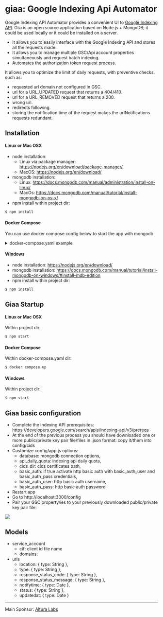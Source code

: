 # giaa: Google Indexing Api Automator
Google Indexing API Automator provides a convenient UI to [Google Indexing API](https://developers.google.com/search/apis/indexing-api/v3/quickstart).
Giia is an open source application based on Node.js + MongoDB; it could be used locally or it could be installed on a server.

- It allows you to easily interface with the Google Indexing API and stores all the requests made.
- It allows you to manage multiple GSC/Api account properties simultaneously and request batch indexing.
- Automates the authorization token request process.

It allows you to optimize the limit of daily requests, with preventive checks, such as:

- requested url domain not configured in GSC.
- url for a URL_UPDATED request that returns a 404/410.
- url for a URL_REMOVED request that returns a 200.
- wrong url.
- redirects following.
- storing the notification time of the request makes the urlNotifications requests redundant.

## Installation

#### Linux or Mac OSX
- node installation:
  - Linux via package manager: https://nodejs.org/en/download/package-manager/
  - MacOS: https://nodejs.org/en/download/
- mongodb installation:
  - Linux: https://docs.mongodb.com/manual/administration/install-on-linux/
  - MacOs: https://docs.mongodb.com/manual/tutorial/install-mongodb-on-os-x/
- npm install within project dir:
```sh
$ npm install
```

#### Docker Compose

You can use docker compose config below to start the app with mongodb

<details>
  <summary>docker-compose.yaml example</summary>
  
  ```yaml
  version: "3.8"

  services:
    app:
      image: ghcr.io/m3m3nto/giaa:latest
      depends_on:
        - mongodb
      restart: unless-stopped
      ports:
        - 3000:3000
      environment:
        - DB_URL=mongodb://giaa:giaa@mongodb/giaa
      volumes:
        - ./cids:/app/config/cids

    mongodb:
      image: mongo:5.0.2
      restart: unless-stopped
      environment:
        - MONGO_INITDB_ROOT_USERNAME=admin
        - MONGO_INITDB_ROOT_PASSWORD=admin
        - MONGO_INITDB_DATABASE=giaa
      volumes:
        - db:/data/db
        - ./init-mongo.js:/docker-entrypoint-initdb.d/mongo-init.js:ro

  volumes:
    db:
  ```
</details>

#### Windows
- node installation: https://nodejs.org/en/download/
- mongodb installation: https://docs.mongodb.com/manual/tutorial/install-mongodb-on-windows/#install-mdb-edition
- npm install within project dir:
```sh
$ npm install
```

## Giaa Startup

#### Linux or Mac OSX
Within project dir:
```sh
$ npm start
```

#### Docker Compose
Within docker-compose.yaml dir:
```sh
$ docker compose up
```

#### Windows
Within project dir:
```sh
$ npm start
```

## Giaa basic configuration
- Complete the Indexing API prerequisites: https://developers.google.com/search/apis/indexing-api/v3/prereqs
- At the end of the previous process you should have downloaded one or more public/private key pair file/files in .json format: copy it/them into config/cids
- Customize config/app.js options:
  - database: mongodb connection options,
  - api_daily_quota: indexing api daily quota,
  - cids_dir: cids certificates path,
  - basic_auth: if true activate http basic auth with basic_auth_user and basic_auth_pass credentials,
  - basic_auth_user: http basic auth username,
  - basic_auth_pass: http basic auth password
- Restart app
- Go to http://localhost:3000/config
- Pair your GSC property/ies to your previously downloaded public/private key pair file:

![](https://raw.githubusercontent.com/m3m3nto/giaa/master/public/img/giaa.png)

## Models
- service_account
  - cif: client id file name
  - domains:
- urls
  - location: { type: String },
  - type: { type: String },
  - response_status_code: { type: String },
  - response_status_message: { type: String },
  - notifytime: { type: Date },
  - status: { type: String },
  - updatedat: { type: Date }


---
Main Sponsor: [Altura Labs](http://www.alturalabs.com)

